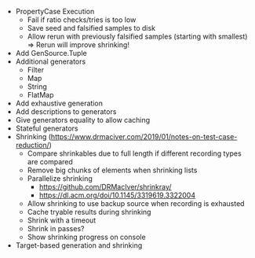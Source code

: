 - PropertyCase Execution
  - Fail if ratio checks/tries is too low
  - Save seed and falsified samples to disk
  - Allow rerun with previously falsified samples (starting with smallest) 
    => Rerun will improve shrinking!
- Add GenSource.Tuple
- Additional generators
  - Filter 
  - Map
  - String 
  - FlatMap
- Add exhaustive generation
- Add descriptions to generators
- Give generators equality to allow caching
- Stateful generators
- Shrinking (https://www.drmaciver.com/2019/01/notes-on-test-case-reduction/)
  - Compare shrinkables due to full length if different recording types are compared
  - Remove big chunks of elements when shrinking lists
  - Parallelize shrinking 
    - https://github.com/DRMacIver/shrinkray/
    - https://dl.acm.org/doi/10.1145/3319619.3322004
  - Allow shrinking to use backup source when recording is exhausted
  - Cache tryable results during shrinking
  - Shrink with a timeout
  - Shrink in passes? 
  - Show shrinking progress on console
- Target-based generation and shrinking
